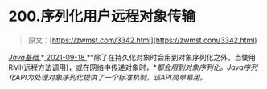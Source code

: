 <!--yml
category: 未分类
date: 0001-01-01 00:00:00
--->

# 200.序列化用户远程对象传输

> 原文：[https://zwmst.com/3342.html](https://zwmst.com/3342.html)

   [ *Java基础* ](https://zwmst.com/java%e5%9f%ba%e7%a1%80)*[ <time datetime="2021-09-18T09:13:10+08:00"> 2021-09-18 </time> ](https://zwmst.com/3342.html)  **除了在持久化对象时会用到对象序列化之外，当使用 RMI(远程方法调用)，或在网络中传递对象时，**都会用到对象序列化。Java序列化API为处理对象序列化提供了一个标准机制，该API简单易用。*